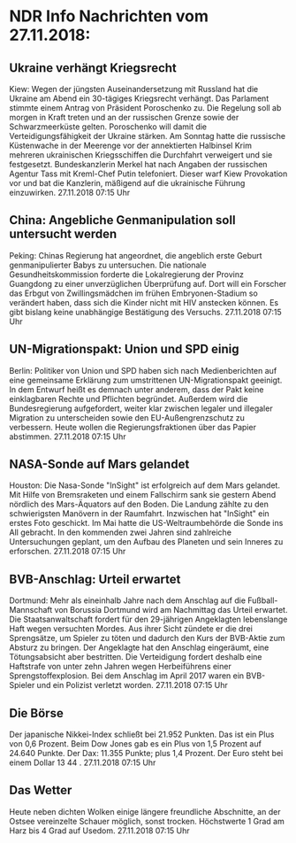 # NDR Info Nachrichten vom 27.11.2018:


## Ukraine verhängt Kriegsrecht
Kiew:	Wegen der jüngsten Auseinandersetzung mit Russland hat die Ukraine am Abend ein 30-tägiges Kriegsrecht verhängt. Das Parlament stimmte einem Antrag von Präsident Poroschenko zu. Die Regelung soll ab morgen in Kraft treten und an der russischen Grenze sowie der Schwarzmeerküste gelten. Poroschenko will damit die Verteidigungsfähigkeit der Ukraine stärken. Am Sonntag hatte die russische Küstenwache in der Meerenge vor der annektierten Halbinsel Krim mehreren ukrainischen Kriegsschiffen die Durchfahrt verweigert und sie festgesetzt. Bundeskanzlerin Merkel hat nach Angaben der russischen Agentur Tass mit Kreml-Chef Putin telefoniert. Dieser warf Kiew Provokation vor und bat die Kanzlerin, mäßigend auf die ukrainische Führung einzuwirken. 27.11.2018 07:15 Uhr 

## China: Angebliche Genmanipulation soll untersucht werden
Peking: Chinas Regierung hat angeordnet, die angeblich erste Geburt genmanipulierter Babys zu untersuchen. Die nationale Gesundheitskommission forderte die Lokalregierung der Provinz Guangdong zu einer unverzüglichen Überprüfung auf. Dort will ein Forscher das Erbgut von Zwillingsmädchen im frühen Embryonen-Stadium so verändert haben, dass sich die Kinder nicht mit HIV anstecken können. Es gibt bislang keine unabhängige Bestätigung des Versuchs. 27.11.2018 07:15 Uhr 

## UN-Migrationspakt: Union und SPD einig
Berlin: Politiker von Union und SPD haben sich nach Medienberichten auf eine gemeinsame Erklärung zum umstrittenen UN-Migrationspakt geeinigt. In dem Entwurf heißt es demnach unter anderem, dass der Pakt keine einklagbaren Rechte und Pflichten begründet. Außerdem wird die Bundesregierung aufgefordert, weiter klar zwischen legaler und illegaler Migration zu unterscheiden sowie den EU-Außengrenzschutz zu verbessern. Heute wollen die Regierungsfraktionen über das Papier abstimmen. 27.11.2018 07:15 Uhr 

## NASA-Sonde auf Mars gelandet
Houston:	Die Nasa-Sonde "InSight" ist erfolgreich auf dem Mars gelandet. Mit Hilfe von Bremsraketen und einem Fallschirm sank sie gestern Abend nördlich des Mars-Äquators auf den Boden. Die Landung zählte zu den schwierigsten Manövern in der Raumfahrt. Inzwischen hat "InSight" ein erstes Foto geschickt. Im Mai hatte die US-Weltraumbehörde die Sonde ins All gebracht. In den kommenden zwei Jahren sind zahlreiche Untersuchungen geplant, um den Aufbau des Planeten und sein Inneres zu erforschen. 27.11.2018 07:15 Uhr 

## BVB-Anschlag: Urteil erwartet
Dortmund: Mehr als eineinhalb Jahre nach dem Anschlag auf die Fußball-Mannschaft von Borussia Dortmund wird am Nachmittag das Urteil erwartet. Die Staatsanwaltschaft fordert für den 29-jährigen Angeklagten lebenslange Haft wegen versuchten Mordes. Aus ihrer Sicht zündete er die drei Sprengsätze, um Spieler zu töten und dadurch den Kurs der BVB-Aktie zum Absturz zu bringen. Der Angeklagte hat den Anschlag eingeräumt, eine Tötungsabsicht aber bestritten. Die Verteidigung fordert deshalb eine Haftstrafe von unter zehn Jahren wegen Herbeiführens einer Sprengstoffexplosion. Bei dem Anschlag im April 2017 waren ein BVB-Spieler und ein Polizist verletzt worden. 27.11.2018 07:15 Uhr 

## Die Börse
Der japanische Nikkei-Index schließt bei  21.952  Punkten. Das ist ein Plus von  0,6 Prozent. Beim Dow Jones gab es ein Plus von  1,5  Prozent auf  24.640  Punkte. Der Dax:			11.355  Punkte; plus  1,4  Prozent. Der Euro steht bei einem Dollar  13 44 . 27.11.2018 07:15 Uhr 

## Das Wetter
Heute neben dichten Wolken einige längere freundliche Abschnitte, an der Ostsee vereinzelte Schauer möglich, sonst trocken. Höchstwerte 1 Grad am Harz bis 4 Grad auf Usedom. 27.11.2018 07:15 Uhr 
